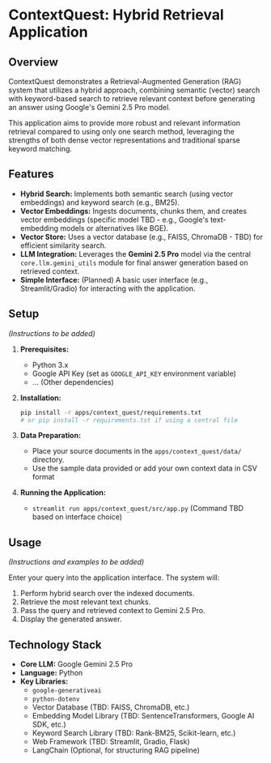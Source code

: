 # ContextQuest: Hybrid Retrieval Application

## Overview

ContextQuest demonstrates a Retrieval-Augmented Generation (RAG) system that utilizes a hybrid approach, combining semantic (vector) search with keyword-based search to retrieve relevant context before generating an answer using Google's Gemini 2.5 Pro model.

This application aims to provide more robust and relevant information retrieval compared to using only one search method, leveraging the strengths of both dense vector representations and traditional sparse keyword matching.

## Features

* **Hybrid Search:** Implements both semantic search (using vector embeddings) and keyword search (e.g., BM25).
* **Vector Embeddings:** Ingests documents, chunks them, and creates vector embeddings (specific model TBD - e.g., Google's text-embedding models or alternatives like BGE).
* **Vector Store:** Uses a vector database (e.g., FAISS, ChromaDB - TBD) for efficient similarity search.
* **LLM Integration:** Leverages the **Gemini 2.5 Pro** model via the central `core.llm.gemini_utils` module for final answer generation based on retrieved context.
* **Simple Interface:** (Planned) A basic user interface (e.g., Streamlit/Gradio) for interacting with the application.

## Setup

*(Instructions to be added)*

1. **Prerequisites:**
    * Python 3.x
    * Google API Key (set as `GOOGLE_API_KEY` environment variable)
    * ... (Other dependencies)
2. **Installation:**

    ```bash
    pip install -r apps/context_quest/requirements.txt
    # or pip install -r requirements.txt if using a central file
    ```

3. **Data Preparation:**
    * Place your source documents in the `apps/context_quest/data/` directory.
    * Use the sample data provided or add your own context data in CSV format
4. **Running the Application:**
    * `streamlit run apps/context_quest/src/app.py` (Command TBD based on interface choice)

## Usage

*(Instructions and examples to be added)*

Enter your query into the application interface. The system will:

1. Perform hybrid search over the indexed documents.
2. Retrieve the most relevant text chunks.
3. Pass the query and retrieved context to Gemini 2.5 Pro.
4. Display the generated answer.

## Technology Stack

* **Core LLM:** Google Gemini 2.5 Pro
* **Language:** Python
* **Key Libraries:**
  * `google-generativeai`
  * `python-dotenv`
  * Vector Database (TBD: FAISS, ChromaDB, etc.)
  * Embedding Model Library (TBD: SentenceTransformers, Google AI SDK, etc.)
  * Keyword Search Library (TBD: Rank-BM25, Scikit-learn, etc.)
  * Web Framework (TBD: Streamlit, Gradio, Flask)
  * LangChain (Optional, for structuring RAG pipeline)
